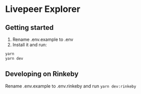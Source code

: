 # Livepeer Explorer

## Getting started

1. Rename .env.example to .env
2. Install it and run:

```bash
yarn
yarn dev
```

## Developing on Rinkeby

Rename .env.example to .env.rinkeby and run `yarn dev:rinkeby`
